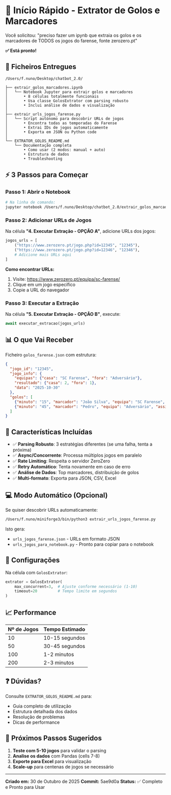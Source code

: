 # 🚀 Início Rápido - Extrator de Golos e Marcadores

Você solicitou: "preciso fazer um ipynb que extraia os golos e os marcadores de TODOS os jogos do farense, fonte zerozero.pt"

**✅ Está pronto!**

## 📁 Ficheiros Entregues

```
/Users/f.nuno/Desktop/chatbot_2.0/

├── extrair_golos_marcadores.ipynb
│   └── Notebook Jupyter para extrair golos e marcadores
│       • 8 células totalmente funcionais
│       • Usa classe GolosExtrator com parsing robusto
│       • Inclui análise de dados e visualização
│
├── extrair_urls_jogos_farense.py
│   └── Script autónomo para descobrir URLs de jogos
│       • Encontra todas as temporadas do Farense
│       • Extrai IDs de jogos automaticamente
│       • Exporta em JSON ou Python code
│
└── EXTRATOR_GOLOS_README.md
    └── Documentação completa
        • Como usar (2 modos: manual + auto)
        • Estrutura de dados
        • Troubleshooting
```

## ⚡ 3 Passos para Começar

### Passo 1: Abrir o Notebook

```bash
# Na linha de comando:
jupyter notebook /Users/f.nuno/Desktop/chatbot_2.0/extrair_golos_marcadores.ipynb
```

### Passo 2: Adicionar URLs de Jogos

Na célula **"4. Executar Extração - OPÇÃO A"**, adicione URLs dos jogos:

```python
jogos_urls = [
    ("https://www.zerozero.pt/jogo.php?id=12345", "12345"),
    ("https://www.zerozero.pt/jogo.php?id=12346", "12346"),
    # Adicione mais URLs aqui
]
```

**Como encontrar URLs:**
1. Visite: https://www.zerozero.pt/equipa/sc-farense/
2. Clique em um jogo específico
3. Copie a URL do navegador

### Passo 3: Executar a Extração

Na célula **"5. Executar Extração - OPÇÃO B"**, execute:

```python
await executar_extracao(jogos_urls)
```

## 📊 O que Vai Receber

Ficheiro `golos_farense.json` com estrutura:

```json
{
  "jogo_id": "12345",
  "jogo_info": {
    "equipas": {"casa": "SC Farense", "fora": "Adversário"},
    "resultado": {"casa": 2, "fora": 1},
    "data": "2025-10-30"
  },
  "golos": [
    {"minuto": "15", "marcador": "João Silva", "equipa": "SC Farense", "assistencia": "Carlos"},
    {"minuto": "45", "marcador": "Pedro", "equipa": "Adversário", "assistencia": null}
  ]
}
```

## 🎯 Características Incluídas

- ✅ **Parsing Robusto**: 3 estratégias diferentes (se uma falha, tenta a próxima)
- ✅ **Async/Concorrente**: Processa múltiplos jogos em paralelo
- ✅ **Rate Limiting**: Respeita o servidor ZeroZero
- ✅ **Retry Automático**: Tenta novamente em caso de erro
- ✅ **Análise de Dados**: Top marcadores, distribuição de golos
- ✅ **Multi-formato**: Exporta para JSON, CSV, Excel

## 💻 Modo Automático (Opcional)

Se quiser descobrir URLs automaticamente:

```bash
/Users/f.nuno/miniforge3/bin/python3 extrair_urls_jogos_farense.py
```

Isto gera:
- `urls_jogos_farense.json` - URLs em formato JSON
- `urls_jogos_para_notebook.py` - Pronto para copiar para o notebook

## 🔧 Configurações

Na célula com `GolosExtrator`:

```python
extrator = GolosExtrator(
    max_concurrent=3,  # Ajuste conforme necessário (1-10)
    timeout=20         # Tempo limite em segundos
)
```

## 📈 Performance

| Nº de Jogos | Tempo Estimado |
|------------|-----------------|
| 10        | 10-15 segundos  |
| 50        | 30-45 segundos  |
| 100       | 1-2 minutos     |
| 200       | 2-3 minutos     |

## ❓ Dúvidas?

Consulte `EXTRATOR_GOLOS_README.md` para:
- Guia completo de utilização
- Estrutura detalhada dos dados
- Resolução de problemas
- Dicas de performance

## 📝 Próximos Passos Sugeridos

1. **Teste com 5-10 jogos** para validar o parsing
2. **Analise os dados** com Pandas (cells 7-8)
3. **Exporte para Excel** para visualização
4. **Scale-up** para centenas de jogos se necessário

---

**Criado em:** 30 de Outubro de 2025
**Commit:** 5ae9d0a
**Status:** ✅ Completo e Pronto para Usar
